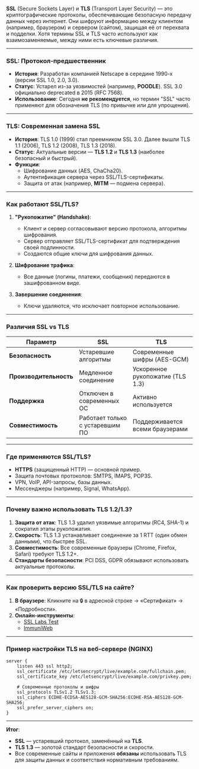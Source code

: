 **SSL** (Secure Sockets Layer) и **TLS** (Transport Layer Security) — это криптографические протоколы, обеспечивающие безопасную передачу данных через интернет. Они шифруют информацию между клиентом (например, браузером) и сервером (сайтом), защищая её от перехвата и подделки. Хотя термины SSL и TLS часто используют как взаимозаменяемые, между ними есть ключевые различия.

---

### **SSL: Протокол-предшественник**
- **История**: Разработан компанией Netscape в середине 1990-х (версии SSL 1.0, 2.0, 3.0).  
- **Статус**: Устарел из-за уязвимостей (например, **POODLE**). SSL 3.0 официально deprecated в 2015 (RFC 7568).  
- **Использование**: Сегодня **не рекомендуется**, но термин "SSL" часто применяют для обозначения TLS (по привычке или для упрощения).

---

### **TLS: Современная замена SSL**
- **История**: TLS 1.0 (1999) стал преемником SSL 3.0. Далее вышли TLS 1.1 (2006), TLS 1.2 (2008), TLS 1.3 (2018).  
- **Статус**: Актуальные версии — **TLS 1.2** и **TLS 1.3** (наиболее безопасный и быстрый).  
- **Функции**:
  - Шифрование данных (AES, ChaCha20).
  - Аутентификация сервера через SSL/TLS-сертификаты.
  - Защита от атак (например, **MITM** — подмена сервера).

---

### **Как работают SSL/TLS?**
1. **"Рукопожатие" (Handshake)**:
   - Клиент и сервер согласовывают версию протокола, алгоритмы шифрования.
   - Сервер отправляет SSL/TLS-сертификат для подтверждения своей подлинности.
   - Создаются общие ключи для шифрования данных.

2. **Шифрование трафика**:
   - Все данные (логины, платежи, сообщения) передаются в зашифрованном виде.

3. **Завершение соединения**:
   - Ключи удаляются, что исключает повторное использование.

---

### **Различия SSL vs TLS**
| Параметр                | SSL                          | TLS                          |
|-------------------------|------------------------------|------------------------------|
| **Безопасность**         | Устаревшие алгоритмы         | Современные шифры (AES-GCM)  |
| **Производительность**   | Медленное соединение         | Ускоренное рукопожатие (TLS 1.3) |
| **Поддержка**           | Отключен в современных ОС    | Активно используется         |
| **Совместимость**        | Работает только с устаревшим ПО | Поддерживается всеми браузерами |

---

### **Где применяются SSL/TLS?**
- **HTTPS** (защищенный HTTP) — основной пример.  
- Защита почтовых протоколов: SMTPS, IMAPS, POP3S.  
- VPN, VoIP, API-запросы, базы данных.  
- Мессенджеры (например, Signal, WhatsApp).

---

### **Почему важно использовать TLS 1.2/1.3?**
1. **Защита от атак**: TLS 1.3 удалил уязвимые алгоритмы (RC4, SHA-1) и сократил этапы рукопожатия.  
2. **Скорость**: TLS 1.3 устанавливает соединение за 1 RTT (один обмен данными), что быстрее SSL.  
3. **Совместимость**: Все современные браузеры (Chrome, Firefox, Safari) требуют TLS 1.2+.  
4. **Стандарты безопасности**: PCI DSS, GDPR обязывают использовать актуальные протоколы.

---

### **Как проверить версию SSL/TLS на сайте?**
1. **В браузере**: Кликните на 🔒 в адресной строке → «Сертификат» → «Подробности».  
2. **Онлайн-инструменты**:  
   - [SSL Labs Test](https://www.ssllabs.com/ssltest/)  
   - [ImmuniWeb](https://www.immuniweb.com/ssl/)

---

### **Пример настройки TLS на веб-сервере (NGINX)**
```nginx
server {
    listen 443 ssl http2;
    ssl_certificate /etc/letsencrypt/live/example.com/fullchain.pem;
    ssl_certificate_key /etc/letsencrypt/live/example.com/privkey.pem;
    
    # Современные протоколы и шифры
    ssl_protocols TLSv1.2 TLSv1.3;
    ssl_ciphers ECDHE-ECDSA-AES128-GCM-SHA256:ECDHE-RSA-AES128-GCM-SHA256;
    ssl_prefer_server_ciphers on;
}
```

---

**Итог**:  
- **SSL** — устаревший протокол, заменённый на **TLS**.  
- **TLS 1.3** — золотой стандарт безопасности и скорости.  
- Все современные сайты и приложения **обязаны** использовать TLS для защиты данных и соответствия нормативным требованиям.